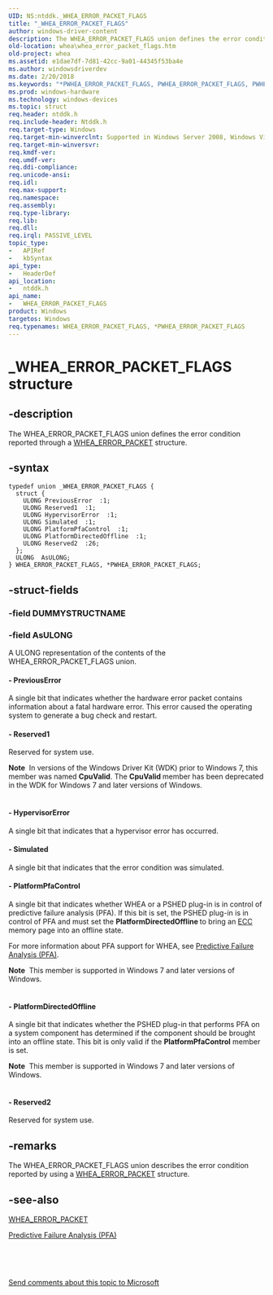 ```yaml
---
UID: NS:ntddk._WHEA_ERROR_PACKET_FLAGS
title: "_WHEA_ERROR_PACKET_FLAGS"
author: windows-driver-content
description: The WHEA_ERROR_PACKET_FLAGS union defines the error condition reported through a WHEA_ERROR_PACKET structure.
old-location: whea\whea_error_packet_flags.htm
old-project: whea
ms.assetid: e1dae7df-7d81-42cc-9a01-44345f53ba4e
ms.author: windowsdriverdev
ms.date: 2/20/2018
ms.keywords: "*PWHEA_ERROR_PACKET_FLAGS, PWHEA_ERROR_PACKET_FLAGS, PWHEA_ERROR_PACKET_FLAGS union pointer [WHEA Drivers and Applications], WHEA_ERROR_PACKET_FLAGS, WHEA_ERROR_PACKET_FLAGS union [WHEA Drivers and Applications], _WHEA_ERROR_PACKET_FLAGS, ntddk/PWHEA_ERROR_PACKET_FLAGS, ntddk/WHEA_ERROR_PACKET_FLAGS, whea.whea_error_packet_flags, whearef_c193e4e7-f233-4de0-93ac-5e7b841a6c6e.xml"
ms.prod: windows-hardware
ms.technology: windows-devices
ms.topic: struct
req.header: ntddk.h
req.include-header: Ntddk.h
req.target-type: Windows
req.target-min-winverclnt: Supported in Windows Server 2008, Windows Vista SP1, and later versions of Windows.
req.target-min-winversvr: 
req.kmdf-ver: 
req.umdf-ver: 
req.ddi-compliance: 
req.unicode-ansi: 
req.idl: 
req.max-support: 
req.namespace: 
req.assembly: 
req.type-library: 
req.lib: 
req.dll: 
req.irql: PASSIVE_LEVEL
topic_type:
-	APIRef
-	kbSyntax
api_type:
-	HeaderDef
api_location:
-	ntddk.h
api_name:
-	WHEA_ERROR_PACKET_FLAGS
product: Windows
targetos: Windows
req.typenames: WHEA_ERROR_PACKET_FLAGS, *PWHEA_ERROR_PACKET_FLAGS
---
```


# _WHEA_ERROR_PACKET_FLAGS structure


## -description


The WHEA_ERROR_PACKET_FLAGS union defines the error condition reported through a <a href="https://msdn.microsoft.com/library/windows/hardware/ff560465">WHEA_ERROR_PACKET</a> structure.


## -syntax


````
typedef union _WHEA_ERROR_PACKET_FLAGS {
  struct {
    ULONG PreviousError  :1;
    ULONG Reserved1  :1;
    ULONG HypervisorError  :1;
    ULONG Simulated  :1;
    ULONG PlatformPfaControl  :1;
    ULONG PlatformDirectedOffline  :1;
    ULONG Reserved2  :26;
  };
  ULONG  AsULONG;
} WHEA_ERROR_PACKET_FLAGS, *PWHEA_ERROR_PACKET_FLAGS;
````


## -struct-fields




### -field DUMMYSTRUCTNAME

 


### -field AsULONG

A ULONG representation of the contents of the WHEA_ERROR_PACKET_FLAGS union.


#### - PreviousError

A single bit that indicates whether the hardware error packet contains information about a fatal hardware error. This error caused the operating system to generate a bug check and restart.


#### - Reserved1

Reserved for system use.


<div class="alert"><b>Note</b>  In versions of the Windows Driver Kit (WDK) prior to Windows 7, this member was named <b>CpuValid</b>. The <b>CpuValid </b>member has been deprecated in the WDK for Windows 7 and later versions of Windows.</div>
<div> </div>



#### - HypervisorError

A single bit that indicates that a hypervisor error has occurred.


#### - Simulated

A single bit that indicates that the error condition was simulated.


#### - PlatformPfaControl

A single bit that indicates whether WHEA or a PSHED plug-in is in control of predictive failure analysis (PFA). If this bit is set, the PSHED plug-in is in control of PFA and must set the <b>PlatformDirectedOffline </b>to bring an <a href="https://msdn.microsoft.com/0dd010e7-3e10-422a-adcb-8fe7df9e29ab">ECC</a> memory page into an offline state.

For more information about PFA support for WHEA, see <a href="https://msdn.microsoft.com/d2ded330-edcc-4bdd-9b52-73c1961d8ef2">Predictive Failure Analysis (PFA)</a>.


<div class="alert"><b>Note</b>  This member is supported in Windows 7 and later versions of Windows.</div>
<div> </div>



#### - PlatformDirectedOffline

A single bit that indicates whether the PSHED plug-in that performs PFA on a system component has determined if the component should be brought into an offline state. This bit is only valid if the <b>PlatformPfaControl</b> member is set.


<div class="alert"><b>Note</b>  This member is supported in Windows 7 and later versions of Windows.</div>
<div> </div>



#### - Reserved2

Reserved for system use. 


## -remarks



The WHEA_ERROR_PACKET_FLAGS union describes the error condition reported by using a <a href="https://msdn.microsoft.com/library/windows/hardware/ff560465">WHEA_ERROR_PACKET</a> structure.




## -see-also

<a href="https://msdn.microsoft.com/library/windows/hardware/ff560465">WHEA_ERROR_PACKET</a>



<a href="https://msdn.microsoft.com/d2ded330-edcc-4bdd-9b52-73c1961d8ef2">Predictive Failure Analysis (PFA)</a>



 

 

<a href="mailto:wsddocfb@microsoft.com?subject=Documentation%20feedback [whea\whea]:%20WHEA_ERROR_PACKET_FLAGS union%20 RELEASE:%20(2/20/2018)&amp;body=%0A%0APRIVACY STATEMENT%0A%0AWe use your feedback to improve the documentation. We don't use your email address for any other purpose, and we'll remove your email address from our system after the issue that you're reporting is fixed. While we're working to fix this issue, we might send you an email message to ask for more info. Later, we might also send you an email message to let you know that we've addressed your feedback.%0A%0AFor more info about Microsoft's privacy policy, see http://privacy.microsoft.com/en-us/default.aspx." title="Send comments about this topic to Microsoft">Send comments about this topic to Microsoft</a>

